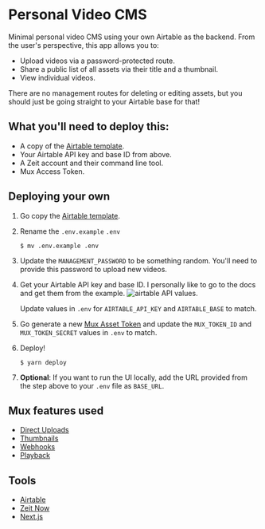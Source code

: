 # Personal Video CMS

Minimal personal video CMS using your own Airtable as the backend. From the user's perspective, this app allows you to:

- Upload videos via a password-protected route.
- Share a public list of all assets via their title and a thumbnail.
- View individual videos.

There are no management routes for deleting or editing assets, but you should just be going straight to your Airtable base for that!

## What you'll need to deploy this:

- A copy of the [Airtable template](https://airtable.com/universe/expKKXTgmWJ76BmVL/airtable-personal-video-cms).
- Your Airtable API key and base ID from above.
- A Zeit account and their command line tool.
- Mux Access Token.

## Deploying your own

1. Go copy the [Airtable template](https://airtable.com/universe/expKKXTgmWJ76BmVL/airtable-personal-video-cms).
2. Rename the `.env.example` `.env`
   ```shell
   $ mv .env.example .env
   ```
3. Update the `MANAGEMENT_PASSWORD` to be something random. You'll need to provide this password to upload new videos.
4. Get your Airtable API key and base ID. I personally like to go to the docs and get them from the example.
   ![airtable API values.](https://mmcc-screenshots.s3.amazonaws.com/Airtable_API_-_Zeit_Personal_CMS_2019-02-12_22-09-48.png)

   Update values in `.env` for `AIRTABLE_API_KEY` and `AIRTABLE_BASE` to match.

5. Go generate a new [Mux Asset Token](https://dashboard.mux.com/settings/access-tokens) and update the `MUX_TOKEN_ID` and `MUX_TOKEN_SECRET` values in `.env` to match.
6. Deploy!

   ```shell
   $ yarn deploy
   ```

7. **Optional**: If you want to run the UI locally, add the URL provided from the step above to your `.env` file as `BASE_URL`.

## Mux features used

- [Direct Uploads](https://docs.mux.com/v1/docs/direct-upload)
- [Thumbnails](https://docs.mux.com/docs/thumbnail-guide)
- [Webhooks](https://docs.mux.com/docs/webhooks)
- [Playback](https://docs.mux.com/docs/playback)

## Tools

- [Airtable](https://airtable.com)
- [Zeit Now](https://zeit.co/now)
- [Next.js](https://nextjs.org)
